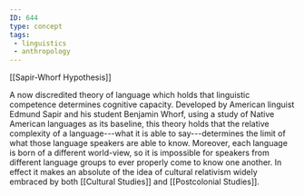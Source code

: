 ```yaml
---
ID: 644
type: concept
tags: 
 - linguistics
 - anthropology
---
```


[[Sapir-Whorf Hypothesis]]

 A
now discredited theory of language which holds that linguistic
competence determines cognitive capacity. Developed by American linguist
Edmund Sapir and his student Benjamin Whorf, using a study of Native
American languages as its baseline, this theory holds that the relative
complexity of a language---what it is able to say---determines the limit
of what those language speakers are able to know. Moreover, each
language is born of a different world-view, so it is impossible for
speakers from different language groups to ever properly come to know
one another. In effect it makes an absolute of the idea of cultural
relativism widely embraced by both [[Cultural Studies]] and [[Postcolonial Studies]].
